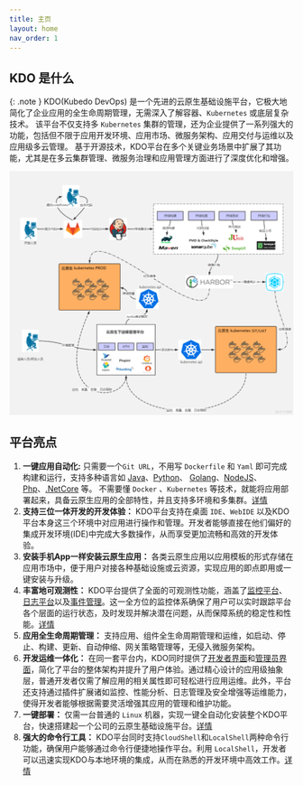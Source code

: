 ```yaml
---
title: 主页
layout: home
nav_order: 1
---
```


## KDO 是什么

{: .note }
KDO(Kubedo DevOps) 是一个先进的云原生基础设施平台，它极大地简化了企业应用的全生命周期管理，无需深入了解容器、`Kubernetes` 或底层复杂技术。
该平台不仅支持多 `Kubernetes` 集群的管理，还为企业提供了一系列强大的功能，包括但不限于应用开发环境、应用市场、微服务架构、应用交付与运维以及应用级多云管理。
基于开源技术，KDO平台在多个关键业务场景中扩展了其功能，尤其是在多云集群管理、微服务治理和应用管理方面进行了深度优化和增强。


![kdo.png](imgs/kdo.png)

## 平台亮点

1. **一键应用自动化:**  只需要一个`Git URL`，不用写 `Dockerfile` 和 `Yaml` 即可完成构建和运行，支持多种语言如 [Java](/docs/devops/app-deploy/java)、[Python](/docs/devops/app-deploy/python)、
[Golang](/docs/devops/app-deploy/golang)、[NodeJS](/docs/devops/app-deploy/nodejs)、[Php](/docs/devops/app-deploy/php)、[.NetCore](/docs/devops/app-deploy/donet) 等。
不需要懂 `Docker` 、`Kubernetes` 等技术，就能将应用部署起来，具备云原生应用的全部特性，并且支持多环境和多集群。[详情](docs/dev/applications/repository#创建应用)
2. **支持三位一体开发的开发体验：** KDO平台支持在桌面 `IDE`、`WebIDE` 以及KDO平台本身这三个环境中对应用进行操作和管理。开发者能够直接在他们偏好的集成开发环境(IDE)中完成大多数操作，从而享受更加流畅和高效的开发体验。
3. **安装手机App一样安装云原生应用：** 各类云原生应用以应用模板的形式存储在应用市场中，便于用户对接各种基础设施或云资源，实现应用的即点即用或一键安装与升级。
4. **丰富地可观测性：** KDO平台提供了全面的可观测性功能，涵盖了[监控平台](/docs/observability/monitoring)、[日志平台](/docs/observability/logging)以及[事件管理](/docs/observability/events)。这一全方位的监控体系确保了用户可以实时跟踪平台各个层面的运行状态，及时发现并解决潜在问题，从而保障系统的稳定性和性能。[详情](docs/observability)
5. **应用全生命周期管理：** 支持应用、组件全生命周期管理和运维，如启动、停止、构建、更新、自动伸缩、网关策略管理等，无侵入微服务架构。
6. **开发运维一体化：**  在同一套平台内，KDO同时提供了[开发者界面](/docs/dev)和[管理员界面](/docs/admin)，简化了平台的整体架构并提升了用户体验。通过精心设计的应用级抽象层，普通开发者仅需了解应用的相关属性即可轻松进行应用运维。此外，平台还支持通过插件扩展诸如监控、性能分析、日志管理及安全增强等运维能力，使得开发者能够根据需要灵活增强其应用的管理和维护功能。
7. **一键部署：** 仅需一台普通的 `Linux` 机器，实现一键全自动化安装整个KDO平台，快速搭建起一个公司的云原生基础设施平台。[详情](/docs/install)
8. **强大的命令行工具：** KDO平台同时支持`CloudShell`和`LocalShell`两种命令行功能，确保用户能够通过命令行便捷地操作平台。利用 `LocalShell`，开发者可以迅速实现KDO与本地环境的集成，从而在熟悉的开发环境中高效工作。[详情](/docs/terminal)




